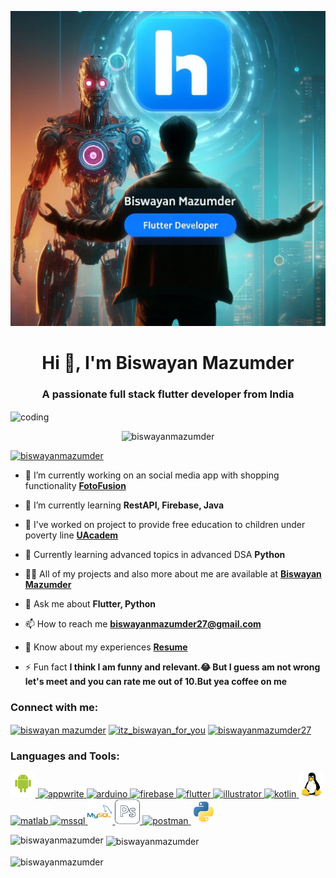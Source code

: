 ![logo](https://github.com/BiswayanMazumder/BiswayanMazumder/blob/main/_ebba1f40-8591-4a6f-b37d-c9d18f2632e3.jpeg)
<h1 align="center">Hi 👋, I'm Biswayan Mazumder</h1>
<h3 align="center">A passionate full stack flutter developer from India</h3>

<img align="center" alt="coding" width="1500" src="https://user-images.githubusercontent.com/55389276/140866485-8fb1c876-9a8f-4d6a-98dc-08c4981eaf70.gif">

<p align="center"> <img src="https://komarev.com/ghpvc/?username=biswayanmazumder&label=Profile%20views&color=0e75b6&style=flat" alt="biswayanmazumder" /> </p>

<p align="left"> <a href="https://github.com/ryo-ma/github-profile-trophy"><img src="https://github-profile-trophy.vercel.app/?username=biswayanmazumder" alt="biswayanmazumder" /></a> </p>

- 🔭 I’m currently working on an social media app with shopping functionality **[FotoFusion](https://github.com/BiswayanMazumder/Fotofusion)**

- 🌱 I’m currently learning **RestAPI, Firebase, Java**

- 🔭 I've worked on project to provide free education to children under poverty line **[UAcadem](https://github.com/BiswayanMazumder/UAcadem)**

- 🤝 Currently learning advanced topics in advanced DSA **Python**

- 👨‍💻 All of my projects and also more about me are available at **[Biswayan Mazumder](https://biswayanmazumder.vercel.app/)**

- 💬 Ask me about **Flutter, Python**

- 📫 How to reach me **biswayanmazumder27@gmail.com**

- 📄 Know about my experiences **[Resume](https://docs.google.com/document/d/1AO10jiI3jzUGhJfqdUVx8MJ1IRN3od65/edit?usp=sharing&ouid=108356679216415334433&rtpof=true&sd=true)**

- ⚡ Fun fact **I think I am funny and relevant.😂 But I guess am not wrong let's meet and you can rate me out of 10.But yea coffee on me**

<h3 align="left">Connect with me:</h3>
<p align="left">
<a href="https://linkedin.com/in/biswayan mazumder" target="blank"><img align="center" src="https://raw.githubusercontent.com/rahuldkjain/github-profile-readme-generator/master/src/images/icons/Social/linked-in-alt.svg" alt="biswayan mazumder" height="30" width="40" /></a>
<a href="https://instagram.com/itz_biswayan_for_you" target="blank"><img align="center" src="https://raw.githubusercontent.com/rahuldkjain/github-profile-readme-generator/master/src/images/icons/Social/instagram.svg" alt="itz_biswayan_for_you" height="30" width="40" /></a>
<a href="https://www.leetcode.com/biswayanmazumder27" target="blank"><img align="center" src="https://raw.githubusercontent.com/rahuldkjain/github-profile-readme-generator/master/src/images/icons/Social/leet-code.svg" alt="biswayanmazumder27" height="30" width="40" /></a>
</p>

<h3 align="left">Languages and Tools:</h3>
<p align="left"> <a href="https://developer.android.com" target="_blank" rel="noreferrer"> <img src="https://raw.githubusercontent.com/devicons/devicon/master/icons/android/android-original-wordmark.svg" alt="android" width="40" height="40"/> </a> <a href="https://appwrite.io" target="_blank" rel="noreferrer"> <img src="https://www.vectorlogo.zone/logos/appwriteio/appwriteio-icon.svg" alt="appwrite" width="40" height="40"/> </a> <a href="https://www.arduino.cc/" target="_blank" rel="noreferrer"> <img src="https://cdn.worldvectorlogo.com/logos/arduino-1.svg" alt="arduino" width="40" height="40"/> </a> <a href="https://firebase.google.com/" target="_blank" rel="noreferrer"> <img src="https://www.vectorlogo.zone/logos/firebase/firebase-icon.svg" alt="firebase" width="40" height="40"/> </a> <a href="https://flutter.dev" target="_blank" rel="noreferrer"> <img src="https://www.vectorlogo.zone/logos/flutterio/flutterio-icon.svg" alt="flutter" width="40" height="40"/> </a> <a href="https://www.adobe.com/in/products/illustrator.html" target="_blank" rel="noreferrer"> <img src="https://www.vectorlogo.zone/logos/adobe_illustrator/adobe_illustrator-icon.svg" alt="illustrator" width="40" height="40"/> </a> <a href="https://kotlinlang.org" target="_blank" rel="noreferrer"> <img src="https://www.vectorlogo.zone/logos/kotlinlang/kotlinlang-icon.svg" alt="kotlin" width="40" height="40"/> </a> <a href="https://www.linux.org/" target="_blank" rel="noreferrer"> <img src="https://raw.githubusercontent.com/devicons/devicon/master/icons/linux/linux-original.svg" alt="linux" width="40" height="40"/> </a> <a href="https://www.mathworks.com/" target="_blank" rel="noreferrer"> <img src="https://upload.wikimedia.org/wikipedia/commons/2/21/Matlab_Logo.png" alt="matlab" width="40" height="40"/> </a> <a href="https://www.microsoft.com/en-us/sql-server" target="_blank" rel="noreferrer"> <img src="https://www.svgrepo.com/show/303229/microsoft-sql-server-logo.svg" alt="mssql" width="40" height="40"/> </a> <a href="https://www.mysql.com/" target="_blank" rel="noreferrer"> <img src="https://raw.githubusercontent.com/devicons/devicon/master/icons/mysql/mysql-original-wordmark.svg" alt="mysql" width="40" height="40"/> </a> <a href="https://www.photoshop.com/en" target="_blank" rel="noreferrer"> <img src="https://raw.githubusercontent.com/devicons/devicon/master/icons/photoshop/photoshop-line.svg" alt="photoshop" width="40" height="40"/> </a> <a href="https://postman.com" target="_blank" rel="noreferrer"> <img src="https://www.vectorlogo.zone/logos/getpostman/getpostman-icon.svg" alt="postman" width="40" height="40"/> </a> <a href="https://www.python.org" target="_blank" rel="noreferrer"> <img src="https://raw.githubusercontent.com/devicons/devicon/master/icons/python/python-original.svg" alt="python" width="40" height="40"/> </a> </p>

<p><img align="left" src="https://github-readme-stats.vercel.app/api/top-langs?username=biswayanmazumder&show_icons=true&locale=en&layout=compact" alt="biswayanmazumder" /></p>

<p>&nbsp;<img align="center" src="https://github-readme-stats.vercel.app/api?username=biswayanmazumder&show_icons=true&locale=en" alt="biswayanmazumder" /></p>

<p><img align="center" src="https://github-readme-streak-stats.herokuapp.com/?user=biswayanmazumder&" alt="biswayanmazumder" /></p>


